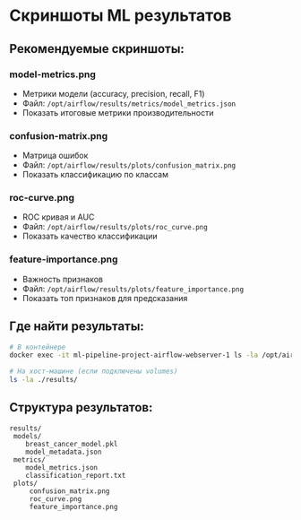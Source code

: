#  Скриншоты ML результатов

## Рекомендуемые скриншоты:

### model-metrics.png
- Метрики модели (accuracy, precision, recall, F1)
- Файл: `/opt/airflow/results/metrics/model_metrics.json`
- Показать итоговые метрики производительности

### confusion-matrix.png
- Матрица ошибок
- Файл: `/opt/airflow/results/plots/confusion_matrix.png`
- Показать классификацию по классам

### roc-curve.png
- ROC кривая и AUC
- Файл: `/opt/airflow/results/plots/roc_curve.png`
- Показать качество классификации

### feature-importance.png
- Важность признаков
- Файл: `/opt/airflow/results/plots/feature_importance.png`
- Показать топ признаков для предсказания

## Где найти результаты:
```bash
# В контейнере
docker exec -it ml-pipeline-project-airflow-webserver-1 ls -la /opt/airflow/results/

# На хост-машине (если подключены volumes)
ls -la ./results/
```

## Структура результатов:
```
results/
 models/
    breast_cancer_model.pkl
    model_metadata.json
 metrics/
    model_metrics.json
    classification_report.txt
 plots/
     confusion_matrix.png
     roc_curve.png
     feature_importance.png
```
